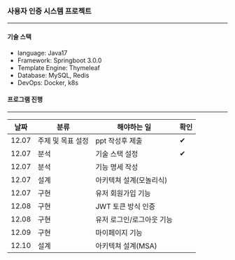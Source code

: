 ### 사용자 인증 시스템 프로젝트
- - -
#### 기술 스택
- language: Java17
- Framework: Springboot 3.0.0
- Template Engine: Thymeleaf
- Database: MySQL, Redis
- DevOps: Docker, k8s

#### 프로그램 진행
- - -
| 날짜 | 분류 | 해야하는 일 | 확인 |
| --- | --- | --- | --- |
| 12.07 | 주제 및 목표 설정 | ppt 작성후 제출 | ✔ |
| 12.07 | 분석 | 기술 스택 설정 | ✔ |
| 12.07 | 분석 | 기능 명세 작성 | |
| 12.07 | 설계| 아키텍쳐 설계(모놀리식) | |
| 12.07 | 구현 | 유저 회원가입 기능 |  |
| 12.08 | 구현 | JWT 토큰 방식 인증 |  |
| 12.08 | 구현 | 유저 로그인/로그아웃 기능 |  |
| 12.09 | 구현 | 마이페이지 기능 |  |
| 12.10 | 설계 | 아키텍쳐 설계(MSA) |  |